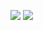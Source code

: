 [![](https://gitlab.com/pl.rachuna-net/infrastructure/packer/ubuntu/-/badges/release.svg)](https://gitlab.com/pl.rachuna-net/infrastructure/packer/ubuntu/-/releases)
[![](https://gitlab.com/pl.rachuna-net/infrastructure/packer/ubuntu/badges/main/pipeline.svg)](https://gitlab.com/pl.rachuna-net/infrastructure/packer/ubuntu/-/commits/main)
